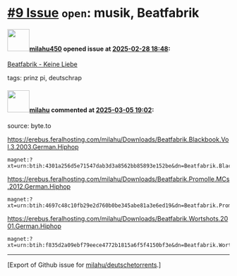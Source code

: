 # [\#9 Issue](https://github.com/milahu/deutschetorrents/issues/9) `open`: musik, Beatfabrik

#### <img src="https://avatars.githubusercontent.com/u/195635798?u=eef9f47ef034c33b2c4d7136a0be384aee38f81f&v=4" width="50">[milahu450](https://github.com/milahu450) opened issue at [2025-02-28 18:48](https://github.com/milahu/deutschetorrents/issues/9):

[Beatfabrik - Keine Liebe](https://m.youtube.com/watch?v=PPO8aDNmg_A)

tags: prinz pi, deutschrap

#### <img src="https://avatars.githubusercontent.com/u/12958815?v=4" width="50">[milahu](https://github.com/milahu) commented at [2025-03-05 19:02](https://github.com/milahu/deutschetorrents/issues/9#issuecomment-2701820921):

source: byte.to

<https://erebus.feralhosting.com/milahu/Downloads/Beatfabrik.Blackbook.Vol.3.2003.German.Hiphop>

    magnet:?xt=urn:btih:4301a256d5e71547dab3d3a8562bb85893e152be&dn=Beatfabrik.Blackbook.Vol.3.2003.German.Hiphop&xl=117834701&tr=udp%3A%2F%2F45.9.60.30%3A6969%2Fannounce&tr=udp%3A%2F%2F142.132.183.104%3A6969%2Fannounce&tr=udp%3A%2F%2F185.216.179.62%3A25%2Fannounce&tr=udp%3A%2F%2F93.158.213.92%3A1337%2Fannounce&tr=udp%3A%2F%2F5.255.124.190%3A6969%2Fannounce&piece_size=262144

<https://erebus.feralhosting.com/milahu/Downloads/Beatfabrik.Promolle.MCs.2012.German.Hiphop>

    magnet:?xt=urn:btih:4697c48c10fb29e2d760b0be345abe81a3e6ed19&dn=Beatfabrik.Promolle.MCs.2012.German.Hiphop&xl=75633878&tr=udp%3A%2F%2F45.9.60.30%3A6969%2Fannounce&tr=udp%3A%2F%2F142.132.183.104%3A6969%2Fannounce&tr=udp%3A%2F%2F185.216.179.62%3A25%2Fannounce&tr=udp%3A%2F%2F93.158.213.92%3A1337%2Fannounce&tr=udp%3A%2F%2F5.255.124.190%3A6969%2Fannounce&piece_size=262144

<https://erebus.feralhosting.com/milahu/Downloads/Beatfabrik.Wortshots.2001.German.Hiphop>

    magnet:?xt=urn:btih:f835d2a09ebf79eece4772b1815a6f5f4150bf3e&dn=Beatfabrik.Wortshots.2001.German.Hiphop&xl=168385405&tr=udp%3A%2F%2F45.9.60.30%3A6969%2Fannounce&tr=udp%3A%2F%2F142.132.183.104%3A6969%2Fannounce&tr=udp%3A%2F%2F185.216.179.62%3A25%2Fannounce&tr=udp%3A%2F%2F93.158.213.92%3A1337%2Fannounce&tr=udp%3A%2F%2F5.255.124.190%3A6969%2Fannounce&piece_size=524288

------------------------------------------------------------------------

\[Export of Github issue for
[milahu/deutschetorrents](https://github.com/milahu/deutschetorrents).\]
